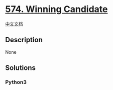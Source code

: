 # [574. Winning Candidate](https://leetcode.com/problems/winning-candidate)

[中文文档](/leetcode/0500-0599/0574.Winning%20Candidate/README.md)

## Description

None

## Solutions

<!-- tabs:start -->

### **Python3**

```python

```

<!-- tabs:end -->
